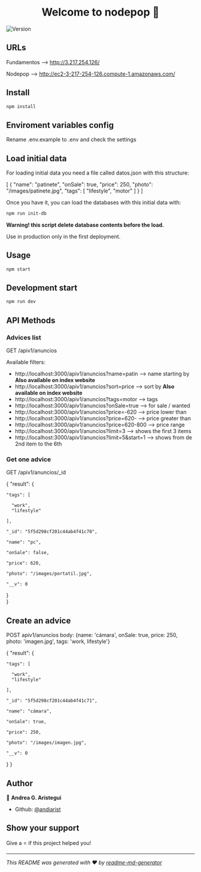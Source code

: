 <h1 align="center">Welcome to nodepop 👋</h1>
<p>
  <img alt="Version" src="https://img.shields.io/badge/version-0.0.0-blue.svg?cacheSeconds=2592000" />
</p>

## URLs

Fundamentos --> http://3.217.254.126/

Nodepop --> http://ec2-3-217-254-126.compute-1.amazonaws.com/

## Install

```sh
npm install
```

## Enviroment variables config

Rename .env.example to .env and check the settings

## Load initial data

For loading initial data you need a file called datos.json with this structure:

[
{
"name": "patinete",
"onSale": true,
"price": 250,
"photo": "/images/patinete.jpg",
"tags": [
"lifestyle",
"motor"
]
}
]

Once you have it, you can load the databases with this initial data with:

```sh
npm run init-db
```

**Warning! this script delete database contents before the load.**

Use in production only in the first deployment.

## Usage

```sh
npm start
```

## Development start

```sh
npm run dev
```

## API Methods

### Advices list

GET /apiv1/anuncios

Available filters:

- http://localhost:3000/apiv1/anuncios?name=patin --> name starting by **Also available on index website**
- http://localhost:3000/apiv1/anuncios?sort=price --> sort by **Also available on index website**
- http://localhost:3000/apiv1/anuncios?tags=motor --> tags
- http://localhost:3000/apiv1/anuncios?onSale=true --> for sale / wanted
- http://localhost:3000/apiv1/anuncios?price=-620 --> price lower than
- http://localhost:3000/apiv1/anuncios?price=620- --> price greater than
- http://localhost:3000/apiv1/anuncios?price=620-800 --> price range
- http://localhost:3000/apiv1/anuncios?limit=3 --> shows the first 3 items
- http://localhost:3000/apiv1/anuncios?limit=5&start=1 --> shows from de 2nd item to the 6th

### Get one advice

GET /apiv1/anuncios/\_id

{
"result": {

    "tags": [

      "work",
      "lifestyle"

    ],

    "_id": "5f5d298cf201c44ab4f41c70",

    "name": "pc",

    "onSale": false,

    "price": 620,

    "photo": "/images/portatil.jpg",

    "__v": 0

}  
}

## Create an advice

POST apiv1/anuncios body: {name: 'cámara', onSale: true, price: 250, photo: 'imagen.jpg', tags: 'work, lifestyle'}

{
"result": {

    "tags": [

      "work",
      "lifestyle"

    ],

    "_id": "5f5d298cf201c44ab4f41c71",

    "name": "cámara",

    "onSale": true,

    "price": 250,

    "photo": "/images/imagen.jpg",

    "__v": 0

}
}

## Author

👤 **Andrea G. Aristegui**

- Github: [@andiarist](https://github.com/andiarist)

## Show your support

Give a ⭐️ if this project helped you!

---

_This README was generated with ❤️ by [readme-md-generator](https://github.com/kefranabg/readme-md-generator)_

